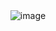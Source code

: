 <div align="center">
  <img src="https://github.com/user-attachments/assets/39428433-d040-40ab-9625-cb430419e7d9" alt="image"/>
</div>
